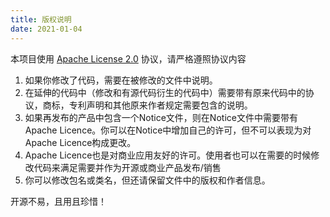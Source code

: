 ```yaml
---
title: 版权说明
date: 2021-01-04
---
```

本项目使用 [ Apache License 2.0](http://www.apache.org/licenses/LICENSE-2.0.html) 协议，请严格遵照协议内容
1. 如果你修改了代码，需要在被修改的文件中说明。
2. 在延伸的代码中（修改和有源代码衍生的代码中）需要带有原来代码中的协议，商标，专利声明和其他原来作者规定需要包含的说明。
3. 如果再发布的产品中包含一个Notice文件，则在Notice文件中需要带有Apache Licence。你可以在Notice中增加自己的许可，但不可以表现为对Apache Licence构成更改。
4. Apache Licence也是对商业应用友好的许可。使用者也可以在需要的时候修改代码来满足需要并作为开源或商业产品发布/销售
5. 你可以修改包名或类名，但还请保留文件中的版权和作者信息。

开源不易，且用且珍惜！

